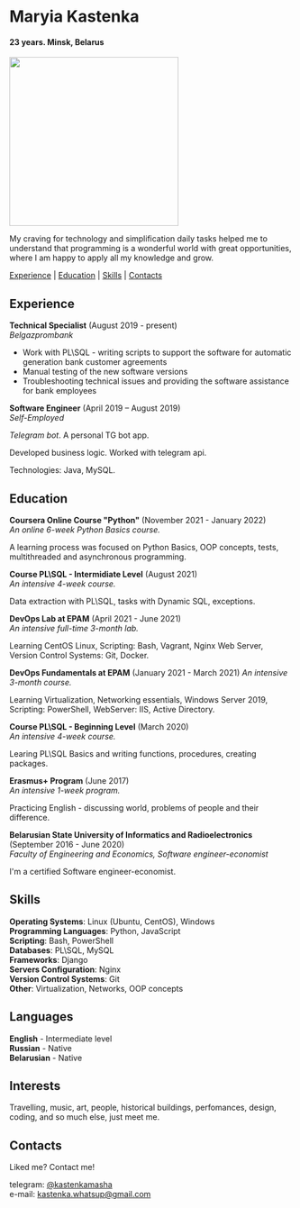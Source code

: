 # Maryia Kastenka #
#### 23 years. Minsk, Belarus ####


<img src="https://user-images.githubusercontent.com/23183802/158016884-f2402475-7d0a-4ed6-9e07-f00770a770dc.JPG" width="300" height="300" />

My craving for technology and simplification daily tasks helped me to understand that programming is a wonderful world with great opportunities, where I am happy to apply all my knowledge and grow.

[Experience](#experience) | [Education](#education) | [Skills](#skills) | [Contacts](#contacts)


## Experience ##

**Technical Specialist** (August 2019 - present)\
*Belgazprombank*
- Work with PL\SQL - writing scripts to support the software for automatic generation bank customer agreements
- Manual testing of the new software versions
- Troubleshooting technical issues and providing the software assistance for bank employees



**Software Engineer** (April 2019 – August 2019)\
*Self-Employed*

*Telegram bot*. A personal TG bot app.

Developed business logic. Worked with telegram api.

Technologies: Java, MySQL.


## Education ##


**Coursera Online Course "Python"** (November 2021 - January 2022)\
*An online 6-week Python Basics course.*

A learning process was focused on Python Basics, OOP concepts, tests, multithreaded and asynchronous programming.


**Course PL\SQL - Intermidiate Level** (August 2021)\
*An intensive 4-week course.*

Data extraction with PL\SQL, tasks with Dynamic SQL, exceptions.


**DevOps Lab at EPAM** (April 2021 - June 2021)\
*An intensive full-time 3-month lab.*

Learning CentOS Linux, Scripting: Bash, Vagrant, Nginx Web Server, Version Control Systems: Git, Docker.


**DevOps Fundamentals at EPAM** (January 2021 - March 2021)
*An intensive 3-month course.*

Learning Virtualization, Networking essentials, Windows Server 2019, Scripting: PowerShell,  WebServer: IIS, Active Directory.


**Course PL\SQL - Beginning Level** (March 2020)\
*An intensive 4-week course.*

Learing PL\SQL Basics and writing functions, procedures, creating packages.


**Erasmus+ Program** (June 2017)\
*An intensive 1-week program.*

Practicing English - discussing world, problems of people and their difference.


**Belarusian State University of Informatics and Radioelectronics** (September 2016 - June 2020)\
*Faculty of Engineering and Economics, Software engineer-economist*
 
I'm a certified Software engineer-economist.

## Skills ##

**Operating Systems**: Linux (Ubuntu, CentOS), Windows\
**Programming Languages**: Python, JavaScript\
**Scripting**: Bash, PowerShell\
**Databases**: PL\SQL, MySQL\
**Frameworks**: Django\
**Servers Configuration**: Nginx\
**Version Control Systems**: Git\
**Other**: Virtualization, Networks, OOP concepts

## Languages ##

**English** - Intermediate level\
**Russian** - Native\
**Belarusian** - Native

## Interests ##

Travelling, music, art, people, historical buildings, perfomances, design, coding, and so much else, just meet me.

## Contacts ##

Liked me? Contact me!

telegram: [@kastenkamasha](https://t.me/kastenkamasha) \
e-mail: [kastenka.whatsup@gmail.com](mailto:kastenka.whatsup@gmail.com?subject=[GitHub%20Job%20Proposal]%20Hey!%20I%20have%20a%20proposal%20to%20you!)
